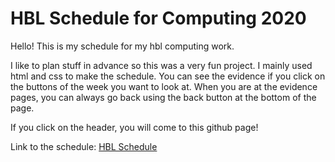 # HBL Schedule for Computing 2020
Hello! This is my schedule for my hbl computing work.

I like to plan stuff in advance so this was a very fun project. 
I mainly used html and css to make the schedule.
You can see the evidence if you click on the buttons of the week you want to look at. 
When you are at the evidence pages, you can always go back using the back button at the bottom of the page.

If you click on the header, you will come to this github page!

Link to the schedule:
<a href="https://jessicacnx.github.io/hblsch2.0/">HBL Schedule</a>
